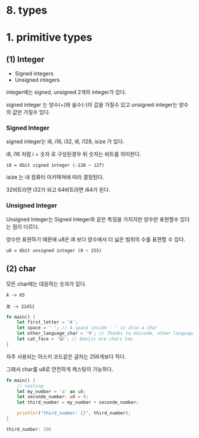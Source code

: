 # 8. types

# 1. primitive types

## (1) Integer

- Signed integers
- Unsigned integers

integer에는 signed, unsigned 2개의 integer가 있다.

signed integer 는 양수(+)와 음수(-)의 값을 가질수 있고 unsigned integer는 양수의 값만 가질수 있다.

### Signed Integer

signed integer는 i8, i16, i32, i6, i128, isize 가 있다.

i8, i16 처럼 i + 숫자 로 구성된경우 뒤 숫자는 비트를 의미한다.

`i8 = 8bit signed integer (-128 ~ 127)`

isize 는 내 컴퓨터 아키텍쳐에 따라 결정된다.

32비트라면 i32가 되고 64비트라면 i64가 된다.

### Unsigned Integer

Unsigned Integer는 Signed Integer와 같은 특징을 가지지만 양수만 표현할수 있다는 점이 다르다.

양수만 표현하기 때문에 u8은 i8 보다 양수에서 더 넓은 범위의 수를 표현할 수 있다.

`u8 = 8bit unsigned integer (0 ~ 255)`

## (2) char

모든 char에는 대응하는 숫자가 있다.

`A -> 65`

`友 -> 21451`

```rs
fn main() {
    let first_letter = 'A';
    let space = ' '; // A space inside ' ' is also a char
    let other_language_char = 'Ꮔ'; // Thanks to Unicode, other languages like Cherokee display just fine too
    let cat_face = '😺'; // Emojis are chars too
}
```

자주 사용되는 아스키 코드같은 글자는 256개보다 적다.

그래서 char를 u8로 안전하게 캐스팅이 가능하다.

```rs
fn main() {
    // casting
    let my_number = 'a' as u8;
    let seconde_number: u8 = 9;
    let third_number = my_number + seconde_number;

    println!("third_number: {}", third_number);
}

third_number: 106
```
